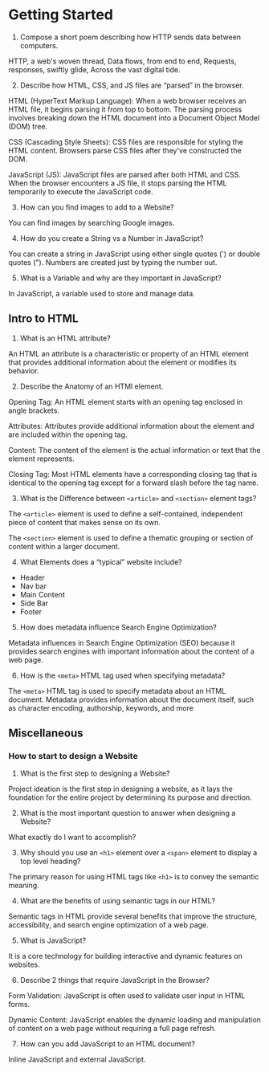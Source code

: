 # Getting Started

1. Compose a short poem describing how HTTP sends data between computers.

HTTP, a web's woven thread,
Data flows, from end to end,
Requests, responses, swiftly glide,
Across the vast digital tide.

2. Describe how HTML, CSS, and JS files are “parsed” in the browser.

HTML (HyperText Markup Language):
When a web browser receives an HTML file, it begins parsing it from top to bottom. The parsing process involves breaking down the HTML document into a Document Object Model (DOM) tree.

CSS (Cascading Style Sheets):
CSS files are responsible for styling the HTML content. Browsers parse CSS files after they've constructed the DOM.

JavaScript (JS):
JavaScript files are parsed after both HTML and CSS. When the browser encounters a JS file, it stops parsing the HTML temporarily to execute the JavaScript code.

3. How can you find images to add to a Website?

You can find images by searching Google images.

4. How do you create a String vs a Number in JavaScript?

You can create a string in JavaScript using either single quotes (') or double quotes ("). Numbers are created just by typing the number out.

5. What is a Variable and why are they important in JavaScript?

In JavaScript, a variable used to store and manage data.

## Intro to HTML

1. What is an HTML attribute?

An HTML an attribute is a characteristic or property of an HTML element that provides additional information about the element or modifies its behavior.

2. Describe the Anatomy of an HTMl element.

Opening Tag: An HTML element starts with an opening tag enclosed in angle brackets.

Attributes: Attributes provide additional information about the element and are included within the opening tag. 

Content: The content of the element is the actual information or text that the element represents.

Closing Tag: Most HTML elements have a corresponding closing tag that is identical to the opening tag except for a forward slash before the tag name.

3. What is the Difference between `<article>` and `<section>` element tags?

The `<article>` element is used to define a self-contained, independent piece of content that makes sense on its own.

The `<section>` element is used to define a thematic grouping or section of content within a larger document.

4. What Elements does a “typical” website include?

* Header
* Nav bar
* Main Content
* Side Bar
* Footer

5. How does metadata influence Search Engine Optimization?

Metadata influences in Search Engine Optimization (SEO) because it provides search engines with important information about the content of a web page.

6. How is the `<meta>` HTML tag used when specifying metadata?

The `<meta>` HTML tag is used to specify metadata about an HTML document. Metadata provides information about the document itself, such as character encoding, authorship, keywords, and more

## Miscellaneous

### How to start to design a Website

1. What is the first step to designing a Website?

Project ideation is the first step in designing a website, as it lays the foundation for the entire project by determining its purpose and direction.

2. What is the most important question to answer when designing a Website?

What exactly do I want to accomplish?

3. Why should you use an `<h1>` element over a `<span>` element to display a top level heading?

The primary reason for using HTML tags like `<h1>` is to convey the semantic meaning.

4. What are the benefits of using semantic tags in our HTML?

Semantic tags in HTML provide several benefits that improve the structure, accessibility, and search engine optimization of a web page.

5. What is JavaScript?

It is a core technology for building interactive and dynamic features on websites. 

6. Describe 2 things that require JavaScript in the Browser?

Form Validation:
JavaScript is often used to validate user input in HTML forms. 

Dynamic Content:
JavaScript enables the dynamic loading and manipulation of content on a web page without requiring a full page refresh.

7. How can you add JavaScript to an HTML document?

Inline JavaScript and external JavaScript.
